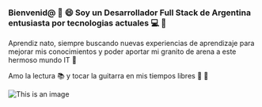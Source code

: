 ### Bienvenid@ 👋 :smile: Soy un Desarrollador Full Stack de Argentina entusiasta por tecnologias actuales 💻 :smiling_face_with_three_hearts:
Aprendiz nato, siempre buscando nuevas experiencias de aprendizaje para mejorar mis conocimientos y poder aportar mi granito de arena a este hermoso mundo IT 🚀

Amo la lectura :books: y tocar la guitarra en mis tiempos libres :guitar: :musical_note:
 
![This is an image](https://myoctocat.com/assets/images/base-octocat.svg)
<!--
**mathyled/mathyled** is a ✨ _special_ ✨ repository because its `README.md` (this file) appears on your GitHub profile.

Here are some ideas to get you started:

- 🔭 I’m currently working on ...
- 🌱 I’m currently learning ...
- 👯 I’m looking to collaborate on ...
- 🤔 I’m looking for help with ...
- 💬 Ask me about ...
- 📫 How to reach me: ...
- 😄 Pronouns: ...
- ⚡ Fun fact: ...
-->
